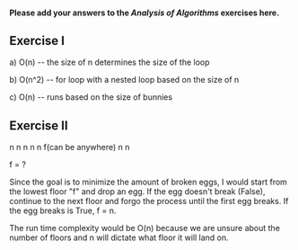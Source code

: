 #### Please add your answers to the ***Analysis of  Algorithms*** exercises here.

## Exercise I

a) O(n) -- the size of n determines the size of the loop


b) O(n^2) -- for loop with a nested loop based on the size of n


c) O(n) -- runs based on the size of bunnies

## Exercise II
n
n
n
n
n  f(can be anywhere)
n
n

f = ?

Since the goal is to minimize the amount of broken eggs, I would start from the lowest floor "f" and drop an egg. If the egg doesn't break (False), continue to the next floor and forgo the process until the first egg breaks. If the egg breaks is True, f = n. 

The run time complexity would be O(n) because we are unsure about the number of floors and n will dictate what floor it will land on. 